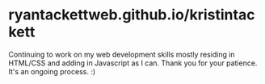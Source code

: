 # ryantackettweb.github.io/kristintackett

Continuing to work on my web development skills mostly residing in HTML/CSS and adding in Javascript as I can. Thank you for your patience.  It's an ongoing process.  :)
